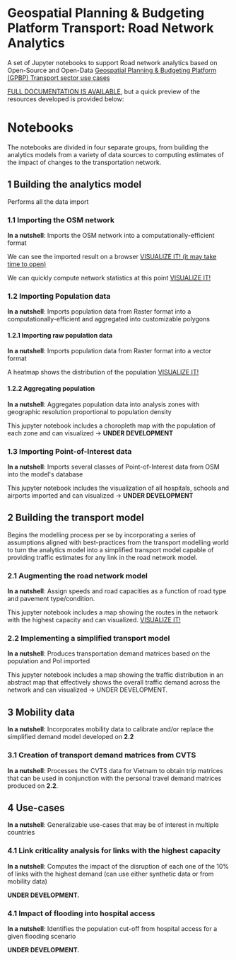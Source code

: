 # Geospatial Planning & Budgeting Platform Transport: Road Network Analytics

A set of Jupyter notebooks to support Road network analytics based on Open-Source and Open-Data
[Geospatial Planning & Budgeting Platform (GPBP) Transport sector use cases](https://docs.google.com/document/d/1AugI7_AiD2v-ES_actmseHsFMmi-oMdLxGF2YAcv5XY)

[FULL DOCUMENTATION IS AVAILABLE](https://pedrocamargo.github.io/road_analytics/), but a
quick preview of the resources developed is provided below:

# Notebooks

The notebooks are divided in four separate groups, from building the analytics 
models from a variety of data sources to computing estimates of the impact of 
changes to the transportation network. 

## 1 Building the analytics model

Performs all the data import

### 1.1 Importing the OSM network

**In a nutshell**: Imports the OSM network into a computationally-efficient 
format

We can see the imported result on a browser 
[VISUALIZE IT! (it may take time to open)](https://nbviewer.org/github/pedrocamargo/road_analytics/blob/main/notebooks/1.1_Build_model_from_OSM.ipynb)

We can quickly compute network statistics at this point
[VISUALIZE IT!](https://nbviewer.org/github/pedrocamargo/road_analytics/blob/main/notebooks/use_cases/1.Descriptive_analytics.ipynb)

### 1.2 Importing Population data

**In a nutshell**: Imports population data from Raster format into a 
computationally-efficient and aggregated into customizable polygons

#### 1.2.1 Importing raw population data

**In a nutshell**: Imports population data from Raster format into 
a vector format

A heatmap shows the distribution of the population [VISUALIZE IT!](https://nbviewer.org/github/pedrocamargo/road_analytics/blob/main/notebooks/1.2.1_Vectorizing_population.ipynb)

#### 1.2.2 Aggregating population 

**In a nutshell**: Aggregates population data into analysis zones
with geographic resolution proportional to population density

This jupyter notebook includes a choropleth map with the population of
each zone and can visualized -> **UNDER DEVELOPMENT**

### 1.3 Importing Point-of-Interest data

**In a nutshell**: Imports several classes of Point-of-Interest data
from OSM into the model's database

This jupyter notebook includes the visualization of all hospitals, schools
and airports imported and can visualized -> **UNDER DEVELOPMENT**

## 2 Building the transport model

Begins the modelling process per se by incorporating a series of
assumptions aligned with best-practices from the transport modelling world
to turn the analytics model into a simplified transport model capable of
providing traffic estimates for any link in the road network model.

### 2.1 Augmenting the road network model

**In a nutshell**: Assign speeds and road capacities as a function of road
type and pavement type/condition.

This jupyter notebook includes a map showing the routes in the network 
with the highest capacity and can visualized. 
[VISUALIZE IT!](https://nbviewer.org/github/pedrocamargo/road_analytics/blob/main/notebooks/2.1_augments_network_data.ipynb)

### 2.2 Implementing a simplified transport model

**In a nutshell**: Produces transportation demand matrices based on 
the population and PoI imported

This jupyter notebook includes a map showing the traffic distribution in 
an abstract map that effectively shows the overall traffic demand 
across the network and can visualized -> UNDER DEVELOPMENT.

## 3 Mobility data

**In a nutshell**: Incorporates mobility data to calibrate and/or replace
the simplified demand model developed on **2.2**

### 3.1 Creation of transport demand matrices from CVTS

**In a nutshell**: Processes the CVTS data for Vietnam to obtain trip
matrices that can be used in conjunction with the personal travel 
demand matrices produced on **2.2**.

## 4 Use-cases

**In a nutshell**: Generalizable use-cases that may be of interest in 
multiple countries

### 4.1 Link criticality analysis for links with the highest capacity

**In a nutshell**: Computes the impact of the disruption of each one of the 
10% of links with the highest demand (can use either synthetic data or from 
mobility data)

**UNDER DEVELOPMENT.**

### 4.1 Impact of flooding into hospital access

**In a nutshell**: Identifies the population cut-off from hospital access for
a given flooding scenario

**UNDER DEVELOPMENT.**
